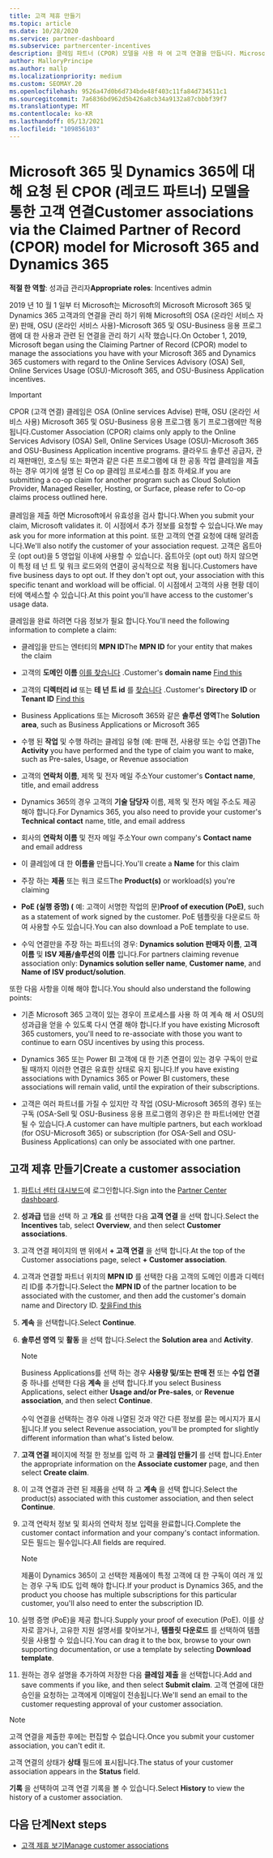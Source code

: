 ```yaml
---
title: 고객 제휴 만들기
ms.topic: article
ms.date: 10/28/2020
ms.service: partner-dashboard
ms.subservice: partnercenter-incentives
description: 클레임 파트너 (CPOR) 모델을 사용 하 여 고객 연결을 만듭니다. Microsoft 365 & Dynamics 365 고객에 대 한 판매, 사용량, 성과급을 관리 하는 데 도움이 됩니다.
author: MalloryPrincipe
ms.author: mallp
ms.localizationpriority: medium
ms.custom: SEOMAY.20
ms.openlocfilehash: 9526a47d0b6d734bde48f403c11fa84d734511c1
ms.sourcegitcommit: 7a6836bd962d5b426a8cb34a9132a87cbbbf39f7
ms.translationtype: MT
ms.contentlocale: ko-KR
ms.lasthandoff: 05/13/2021
ms.locfileid: "109856103"
---
```

# <a name="customer-associations-via-the-claimed-partner-of-record-cpor-model-for-microsoft-365-and-dynamics-365"></a><span data-ttu-id="42372-104">Microsoft 365 및 Dynamics 365에 대해 요청 된 CPOR (레코드 파트너) 모델을 통한 고객 연결</span><span class="sxs-lookup"><span data-stu-id="42372-104">Customer associations via the Claimed Partner of Record (CPOR) model for Microsoft 365 and Dynamics 365</span></span>


<span data-ttu-id="42372-105">**적절 한 역할**: 성과급 관리자</span><span class="sxs-lookup"><span data-stu-id="42372-105">**Appropriate roles**: Incentives admin</span></span>

<span data-ttu-id="42372-106">2019 년 10 월 1 일부 터 Microsoft는 Microsoft의 Microsoft Microsoft 365 및 Dynamics 365 고객과의 연결을 관리 하기 위해 Microsoft의 OSA (온라인 서비스 자문) 판매, OSU (온라인 서비스 사용)-Microsoft 365 및 OSU-Business 응용 프로그램에 대 한 사용과 관련 된 연결을 관리 하기 시작 했습니다.</span><span class="sxs-lookup"><span data-stu-id="42372-106">On October 1, 2019, Microsoft began using the Claiming Partner of Record (CPOR) model to manage the associations you have with your Microsoft 365 and Dynamics 365 customers with regard to the Online Services Advisory (OSA) Sell, Online Services Usage (OSU)-Microsoft 365, and OSU-Business Application incentives.</span></span>

>[!Important]
> <span data-ttu-id="42372-107">CPOR (고객 연결) 클레임은 OSA (Online services Advise) 판매, OSU (온라인 서비스 사용) Microsoft 365 및 OSU-Business 응용 프로그램 동기 프로그램에만 적용 됩니다.</span><span class="sxs-lookup"><span data-stu-id="42372-107">Customer Association (CPOR) claims only apply to the Online Services Advisory (OSA) Sell, Online Services Usage (OSU)-Microsoft 365 and OSU-Business Application incentive programs.</span></span> <span data-ttu-id="42372-108">클라우드 솔루션 공급자, 관리 재판매인, 호스팅 또는 화면과 같은 다른 프로그램에 대 한 공동 작업 클레임을 제출 하는 경우 여기에 설명 된 Co op 클레임 프로세스를 참조 하세요.</span><span class="sxs-lookup"><span data-stu-id="42372-108">If you are submitting a co-op claim for another program such as Cloud Solution Provider, Managed Reseller, Hosting, or Surface, please refer to Co-op claims process outlined here.</span></span> <br><br><span data-ttu-id="42372-109">클레임을 제출 하면 Microsoft에서 유효성을 검사 합니다.</span><span class="sxs-lookup"><span data-stu-id="42372-109">When you submit your claim, Microsoft validates it.</span></span> <span data-ttu-id="42372-110">이 시점에서 추가 정보를 요청할 수 있습니다.</span><span class="sxs-lookup"><span data-stu-id="42372-110">We may ask you for more information at this point.</span></span> <span data-ttu-id="42372-111">또한 고객의 연결 요청에 대해 알려줍니다.</span><span class="sxs-lookup"><span data-stu-id="42372-111">We'll also notify the customer of your association request.</span></span> <span data-ttu-id="42372-112">고객은 옵트아웃 (opt out)을 5 영업일 이내에 사용할 수 있습니다. 옵트아웃 (opt out) 하지 않으면이 특정 테 넌 트 및 워크 로드와의 연결이 공식적으로 적용 됩니다.</span><span class="sxs-lookup"><span data-stu-id="42372-112">Customers have five business days to opt out. If they don't opt out, your association with this specific tenant and workload will be official.</span></span> <span data-ttu-id="42372-113">이 시점에서 고객의 사용 현황 데이터에 액세스할 수 있습니다.</span><span class="sxs-lookup"><span data-stu-id="42372-113">At this point you'll have access to the customer's usage data.</span></span> 

<span data-ttu-id="42372-114">클레임을 완료 하려면 다음 정보가 필요 합니다.</span><span class="sxs-lookup"><span data-stu-id="42372-114">You'll need the following information to complete a claim:</span></span>

- <span data-ttu-id="42372-115">클레임을 만드는 엔터티의 **MPN ID**</span><span class="sxs-lookup"><span data-stu-id="42372-115">The **MPN ID** for your entity that makes the claim</span></span>

- <span data-ttu-id="42372-116">고객의 **도메인 이름** [이를 찾습니다](find-ids-and-domain-names.md) .</span><span class="sxs-lookup"><span data-stu-id="42372-116">Customer's **domain name** [Find this](find-ids-and-domain-names.md)</span></span>

- <span data-ttu-id="42372-117">고객의 **디렉터리 id** 또는 **테 넌 트 id** 를 [찾습니다](find-ids-and-domain-names.md) .</span><span class="sxs-lookup"><span data-stu-id="42372-117">Customer's **Directory ID** or **Tenant ID** [Find this](find-ids-and-domain-names.md)</span></span>

- <span data-ttu-id="42372-118">Business Applications 또는 Microsoft 365와 같은 **솔루션 영역**</span><span class="sxs-lookup"><span data-stu-id="42372-118">The **Solution area**, such as Business Applications or Microsoft 365</span></span>

- <span data-ttu-id="42372-119">수행 된 **작업** 및 수행 하려는 클레임 유형 (예: 판매 전, 사용량 또는 수입 연결)</span><span class="sxs-lookup"><span data-stu-id="42372-119">The **Activity** you have performed and the type of claim you want to make, such as Pre-sales, Usage, or Revenue association</span></span>

- <span data-ttu-id="42372-120">고객의 **연락처 이름**, 제목 및 전자 메일 주소</span><span class="sxs-lookup"><span data-stu-id="42372-120">Your customer's **Contact name**, title, and email address</span></span>

- <span data-ttu-id="42372-121">Dynamics 365의 경우 고객의 **기술 담당자** 이름, 제목 및 전자 메일 주소도 제공 해야 합니다.</span><span class="sxs-lookup"><span data-stu-id="42372-121">For Dynamics 365, you also need to provide your customer's **Technical contact** name, title, and email address</span></span>

- <span data-ttu-id="42372-122">회사의 **연락처 이름** 및 전자 메일 주소</span><span class="sxs-lookup"><span data-stu-id="42372-122">Your own company's **Contact name** and email address</span></span>

- <span data-ttu-id="42372-123">이 클레임에 대 한 **이름을** 만듭니다.</span><span class="sxs-lookup"><span data-stu-id="42372-123">You'll create a **Name** for this claim</span></span>

- <span data-ttu-id="42372-124">주장 하는 **제품** 또는 워크 로드</span><span class="sxs-lookup"><span data-stu-id="42372-124">The **Product(s)** or workload(s) you're claiming</span></span>

- <span data-ttu-id="42372-125">**PoE (실행 증명) (** 예: 고객이 서명한 작업의 문)</span><span class="sxs-lookup"><span data-stu-id="42372-125">**Proof of execution (PoE)**, such as a statement of work signed by the customer.</span></span> <span data-ttu-id="42372-126">PoE 템플릿을 다운로드 하 여 사용할 수도 있습니다.</span><span class="sxs-lookup"><span data-stu-id="42372-126">You can also download a PoE template to use.</span></span>

- <span data-ttu-id="42372-127">수익 연결만을 주장 하는 파트너의 경우: **Dynamics solution 판매자 이름**, **고객 이름** 및 **ISV 제품/솔루션의 이름** 입니다.</span><span class="sxs-lookup"><span data-stu-id="42372-127">For partners claiming revenue association only: **Dynamics solution seller name**, **Customer name**, and **Name of ISV product/solution**.</span></span> 

<span data-ttu-id="42372-128">또한 다음 사항을 이해 해야 합니다.</span><span class="sxs-lookup"><span data-stu-id="42372-128">You should also understand the following points:</span></span>

- <span data-ttu-id="42372-129">기존 Microsoft 365 고객이 있는 경우이 프로세스를 사용 하 여 계속 해 서 OSU의 성과급을 얻을 수 있도록 다시 연결 해야 합니다.</span><span class="sxs-lookup"><span data-stu-id="42372-129">If you have existing Microsoft 365 customers, you'll need to re-associate with those you want to continue to earn OSU incentives by using this process.</span></span>

- <span data-ttu-id="42372-130">Dynamics 365 또는 Power BI 고객에 대 한 기존 연결이 있는 경우 구독이 만료 될 때까지 이러한 연결은 유효한 상태로 유지 됩니다.</span><span class="sxs-lookup"><span data-stu-id="42372-130">If you have existing associations with Dynamics 365 or Power BI customers, these associations will remain valid, until the expiration of their subscriptions.</span></span>

- <span data-ttu-id="42372-131">고객은 여러 파트너를 가질 수 있지만 각 작업 (OSU-Microsoft 365의 경우) 또는 구독 (OSA-Sell 및 OSU-Business 응용 프로그램의 경우)은 한 파트너에만 연결 될 수 있습니다.</span><span class="sxs-lookup"><span data-stu-id="42372-131">A customer can have multiple partners, but each workload (for OSU-Microsoft 365) or subscription (for OSA-Sell and OSU-Business Applications) can only be associated with one partner.</span></span>

## <a name="create-a-customer-association"></a><span data-ttu-id="42372-132">고객 제휴 만들기</span><span class="sxs-lookup"><span data-stu-id="42372-132">Create a customer association</span></span>

1. <span data-ttu-id="42372-133">[파트너 센터 대시보드](https://partner.microsoft.com/dashboard/)에 로그인합니다.</span><span class="sxs-lookup"><span data-stu-id="42372-133">Sign into the [Partner Center dashboard](https://partner.microsoft.com/dashboard/).</span></span>

2. <span data-ttu-id="42372-134">**성과급** 탭을 선택 하 고 **개요** 를 선택한 다음 **고객 연결** 을 선택 합니다.</span><span class="sxs-lookup"><span data-stu-id="42372-134">Select the **Incentives** tab, select **Overview**, and then select **Customer associations**.</span></span>

3. <span data-ttu-id="42372-135">고객 연결 페이지의 맨 위에서 **+ 고객 연결** 을 선택 합니다.</span><span class="sxs-lookup"><span data-stu-id="42372-135">At the top of the Customer associations page, select **+ Customer association**.</span></span>

4. <span data-ttu-id="42372-136">고객과 연결할 파트너 위치의 **MPN ID** 를 선택한 다음 고객의 도메인 이름과 디렉터리 ID를 추가합니다.</span><span class="sxs-lookup"><span data-stu-id="42372-136">Select the **MPN ID** of the partner location to be associated with the customer, and then add the customer's domain name and Directory ID.</span></span> [<span data-ttu-id="42372-137">찾을</span><span class="sxs-lookup"><span data-stu-id="42372-137">Find this</span></span>](find-ids-and-domain-names.md)

5. <span data-ttu-id="42372-138">**계속** 을 선택합니다.</span><span class="sxs-lookup"><span data-stu-id="42372-138">Select **Continue**.</span></span>

6. <span data-ttu-id="42372-139">**솔루션 영역** 및 **활동** 을 선택 합니다.</span><span class="sxs-lookup"><span data-stu-id="42372-139">Select the **Solution area** and **Activity**.</span></span> 

   >[!Note]
   >
   ><span data-ttu-id="42372-140">Business Applications를 선택 하는 경우 **사용량 및/또는 판매 전** 또는 **수입 연결** 중 하나를 선택한 다음 **계속** 을 선택 합니다.</span><span class="sxs-lookup"><span data-stu-id="42372-140">If you select Business Applications, select either **Usage and/or Pre-sales**, or **Revenue association**, and then select **Continue**.</span></span> 
   <br><br><span data-ttu-id="42372-141">수익 연결을 선택하는 경우 아래 나열된 것과 약간 다른 정보를 묻는 메시지가 표시됩니다.</span><span class="sxs-lookup"><span data-stu-id="42372-141">If you select Revenue association, you'll be prompted for slightly different information than what's listed below.</span></span>

7. <span data-ttu-id="42372-142">**고객 연결** 페이지에 적절 한 정보를 입력 하 고 **클레임 만들기** 를 선택 합니다.</span><span class="sxs-lookup"><span data-stu-id="42372-142">Enter the appropriate information on the **Associate customer** page, and then select **Create claim**.</span></span>

8. <span data-ttu-id="42372-143">이 고객 연결과 관련 된 제품을 선택 하 고 **계속** 을 선택 합니다.</span><span class="sxs-lookup"><span data-stu-id="42372-143">Select the product(s) associated with this customer association, and then select **Continue**.</span></span>

9. <span data-ttu-id="42372-144">고객 연락처 정보 및 회사의 연락처 정보 입력을 완료합니다.</span><span class="sxs-lookup"><span data-stu-id="42372-144">Complete the customer contact information and your company's contact information.</span></span> <span data-ttu-id="42372-145">모든 필드는 필수입니다.</span><span class="sxs-lookup"><span data-stu-id="42372-145">All fields are required.</span></span> 

   >[!NOTE]
   ><span data-ttu-id="42372-146">제품이 Dynamics 365이 고 선택한 제품에이 특정 고객에 대 한 구독이 여러 개 있는 경우 구독 ID도 입력 해야 합니다.</span><span class="sxs-lookup"><span data-stu-id="42372-146">If your product is Dynamics 365, and the product you choose has multiple subscriptions for this particular customer, you'll also need to enter the subscription ID.</span></span>

10. <span data-ttu-id="42372-147">실행 증명 (PoE)을 제공 합니다.</span><span class="sxs-lookup"><span data-stu-id="42372-147">Supply your proof of execution (PoE).</span></span> <span data-ttu-id="42372-148">이를 상자로 끌거나, 고유한 지원 설명서를 찾아보거나, **템플릿 다운로드** 를 선택하여 템플릿을 사용할 수 있습니다.</span><span class="sxs-lookup"><span data-stu-id="42372-148">You can drag it to the box, browse to your own supporting documentation, or use a template by selecting **Download template**.</span></span> 

11. <span data-ttu-id="42372-149">원하는 경우 설명을 추가하여 저장한 다음 **클레임 제출** 을 선택합니다.</span><span class="sxs-lookup"><span data-stu-id="42372-149">Add and save comments if you like, and then select **Submit claim**.</span></span> <span data-ttu-id="42372-150">고객 연결에 대한 승인을 요청하는 고객에게 이메일이 전송됩니다.</span><span class="sxs-lookup"><span data-stu-id="42372-150">We'll send an email to the customer requesting approval of your customer association.</span></span>

   >[!NOTE]
   ><span data-ttu-id="42372-151">고객 연결을 제출한 후에는 편집할 수 없습니다.</span><span class="sxs-lookup"><span data-stu-id="42372-151">Once you submit your customer association, you can't edit it.</span></span>

<span data-ttu-id="42372-152">고객 연결의 상태가 **상태** 필드에 표시됩니다.</span><span class="sxs-lookup"><span data-stu-id="42372-152">The status of your customer association appears in the **Status** field.</span></span>

<span data-ttu-id="42372-153">**기록** 을 선택하여 고객 연결 기록을 볼 수 있습니다.</span><span class="sxs-lookup"><span data-stu-id="42372-153">Select **History** to view the history of a customer association.</span></span>

## <a name="next-steps"></a><span data-ttu-id="42372-154">다음 단계</span><span class="sxs-lookup"><span data-stu-id="42372-154">Next steps</span></span>

- [<span data-ttu-id="42372-155">고객 제휴 보기</span><span class="sxs-lookup"><span data-stu-id="42372-155">Manage customer associations</span></span>](incentives-manage-customer-associations.md)